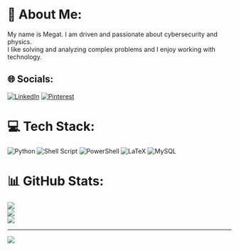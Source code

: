 # 💫 About Me:
My name is Megat. I am driven and passionate about cybersecurity and physics. <br>I like solving and analyzing complex problems and I enjoy working with technology.

## 🌐 Socials:
[![LinkedIn](https://img.shields.io/badge/LinkedIn-%230077B5.svg?logo=linkedin&logoColor=white)](https://linkedin.com/in/www.linkedin.com/in/megatnuar) [![Pinterest](https://img.shields.io/badge/Pinterest-%23E60023.svg?logo=Pinterest&logoColor=white)](https://pinterest.com/megatnuar123) 

# 💻 Tech Stack:
![Python](https://img.shields.io/badge/python-3670A0?style=flat-square&logo=python&logoColor=ffdd54) ![Shell Script](https://img.shields.io/badge/shell_script-%23121011.svg?style=flat-square&logo=gnu-bash&logoColor=white) ![PowerShell](https://img.shields.io/badge/PowerShell-%235391FE.svg?style=flat-square&logo=powershell&logoColor=white) ![LaTeX](https://img.shields.io/badge/latex-%23008080.svg?style=flat-square&logo=latex&logoColor=white) ![MySQL](https://img.shields.io/badge/mysql-4479A1.svg?style=flat-square&logo=mysql&logoColor=white)
# 📊 GitHub Stats:
![](https://github-readme-stats.vercel.app/api?username=megatnuar&theme=gotham&hide_border=false&include_all_commits=true&count_private=false)<br/>
![](https://github-readme-streak-stats.herokuapp.com/?user=megatnuar&theme=gotham&hide_border=false)<br/>
![](https://github-readme-stats.vercel.app/api/top-langs/?username=megatnuar&theme=gotham&hide_border=false&include_all_commits=true&count_private=false&layout=compact)

---
[![](https://visitcount.itsvg.in/api?id=megatnuar&icon=0&color=0)](https://visitcount.itsvg.in)

<!-- Proudly created with GPRM ( https://gprm.itsvg.in ) -->

